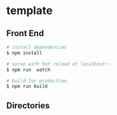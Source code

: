 # template

  

## Front End

``` bash
# install dependencies
$ npm install

# serve with hot reload at localhost:~
$ npm run  watch

# build for production
$ npm run build
```

## Directories